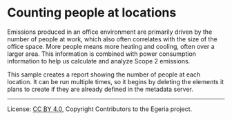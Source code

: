 <!-- SPDX-License-Identifier: CC-BY-4.0 -->
<!-- Copyright Contributors to the Egeria project. -->

# Counting people at locations


Emissions produced in an office environment are primarily driven by the number of people at work, which also often correlates with the size of the office space. More people means more heating and cooling, often over a larger area. This information is combined with power consumption information to help us calculate and analyze Scope 2 emissions. 

This sample creates a report showing the number of people at each location.
It can be run multiple times, so it begins by deleting the elements it plans to create if they are already defined in the metadata server.



----
License: [CC BY 4.0](https://creativecommons.org/licenses/by/4.0/), Copyright Contributors to the Egeria project.